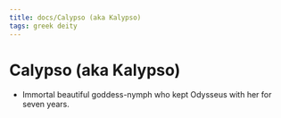 ```yaml
---
title: docs/Calypso (aka Kalypso)
tags: greek deity
---
```


# Calypso (aka Kalypso) 
- Immortal beautiful goddess-nymph who kept Odysseus with her for seven years.